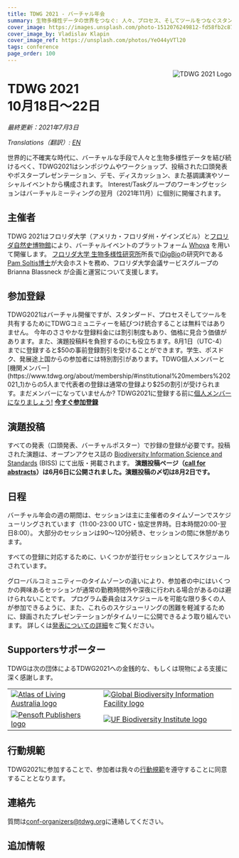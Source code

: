 ```yaml
---
title: TDWG 2021 - バーチャル年会
summary: 生物多様性データの世界をつなぐ: 人々、プロセス、そしてツールをつなぐスタンダード
cover_image: https://images.unsplash.com/photo-1512076249812-fd58fb2c8748
cover_image_by: Vladislav Klapin
cover_image_ref: https://unsplash.com/photos/YeO44yVTl20
tags: conference
page_order: 100
---
```


<img src="https://static.tdwg.org/conferences/2021/logos/TDWG2021_logo-plant_400w.png" alt="TDWG 2021 Logo" style="float:right;padding-left:10px;padding-bottom:10px">

# TDWG 2021<br />10月18日〜22日 

_最終更新：2021年7月3日_

_Translations（翻訳）: [EN](../)_

世界的に不確実な時代に、バーチャルな手段で人々と生物多様性データを結び続けるべく、TDWG2021はシンポジウムやワークショップ、投稿された口頭発表やポスタープレゼンテーション、デモ、ディスカッション、また基調講演やソーシャルイベントから構成されます。
Interest/Taskグループのワーキングセッションはバーチャルミーティングの翌月（2021年11月）に個別に開催されます。

## 主催者

TDWG 2021はフロリダ大学（アメリカ・フロリダ州・ゲインズビル）と[フロリダ自然史博物館](https://www.floridamuseum.ufl.edu/)により、バーチャルイベントのプラットフォーム [Whova](https://whova.com) を用いて開催します。
[フロリダ大学 生物多様性研究所](https://biodiversity.research.ufl.edu/)所長で[iDigBio](https://www.idigbio.org/)の研究PIである[Pam Soltis博士](https://www.floridamuseum.ufl.edu/soltis-lab/)が大会ホストを務め、フロリダ大学会議サービスグループの Brianna Blassneck が企画と運営について支援します。

## 参加登録

TDWG2021はバーチャル開催ですが、スタンダード、プロセスそしてツールを共有するためにTDWGコミュニティーを結びつけ統合することは無料ではありません。
今年のささやかな登録料金には割引制度もあり、価格に見合う価値があります。また、演題投稿料を負担するのにも役立ちます。8月1日（UTC-4）までに登録すると$50の事前登録割引を受けることができます。学生、ポスドク、発展途上国からの参加者には特別割引があります。TDWG個人メンバーと[機関メンバー](https://www.tdwg.org/about/membership/#institutional%20members%202021_1)からの5人まで代表者の登録は通常の登録より$25の割引が受けられます。まだメンバーになっていませんか? TDWG2021に登録する前に[個人メンバーになりましょう!](https://zohosecurepay.com/checkout/wc9vqum-8am1lyxy1fswt/Individual-TDWG-Membership)
**[今すぐ参加登録](https://reg.conferences.dce.ufl.edu/Basic/1400081801)**


## 演題投稿

すべての発表（口頭発表、バーチャルポスター）で抄録の登録が必要です。投稿された演題は、オープンアクセス誌の [Biodiversity Information Science and Standards](https://biss.pensoft.net/) (BISS) にて出版・掲載されます。
**演題投稿ページ（[call for abstracts](https://www.tdwg.org/conferences/2021/call-for-abstracts/)）は6月6日に公開されました。演題投稿の〆切は8月2日です。**


## 日程

バーチャル年会の週の期間は、セッションは主に主催者のタイムゾーンでスケジューリングされています（11:00-23:00 UTC・協定世界時。日本時間20:00-翌日8:00）。
大部分のセッションは90〜120分続き、セッションの間に休憩があります。


すべての登録に対応するために、いくつかが並行セッションとしてスケジュールされています。

グローバルコミュニティーのタイムゾーンの違いにより、参加者の中にはいくつかの興味あるセッションが通常の勤務時間外や深夜に行われる場合があるのは避けられないことです。
プログラム委員会はスケジュールを可能な限り多くの人が参加できるように、また、これらのスケジューリングの困難を軽減するために、録画されたプレゼンテーションがタイムリーに公開できるよう取り組んでいます。
詳しくは[発表についての詳細](https://tdwg.org/conferences/2021/presentation-info/)をご覧ください。


## Supportersサポーター

TDWGは次の団体によるTDWG2021への金銭的な、もしくは現物による支援に深く感謝します。

<table border="0">
<tbody>
<tr>
<td style="background-color: #FFFFFF; vertical-align: middle;">
    <a href="https://ala.org.au">
      <img src="https://static.tdwg.org/sponsors/ala-logo-stacked-rgb-600.png" alt="Atlas of Living Australia logo" width="" height="" />
    </a>
  </td>
<td style="background-color: #FFFFFF; vertical-align: middle;">
  <a href="https://gbif.org">
    <img src="https://static.tdwg.org/sponsors/gbif-2015.png" alt="Global Biodiversity Information Facility logo" width="" height="" />
  </a>
</td>
  </tr>
<tr>
  <td style="background-color: #FFFFFF; vertical-align: middle;">
    <a href="https://pensoft.net">
    <img src="https://static.tdwg.org/sponsors/pensoft-logo.png" alt="Pensoft Publishers logo" width="" height="" />
    </a>
  </td>
  <td style="background-color: #FFFFFF; vertical-align: middle;">
    <a href="https://biodiversity.research.ufl.edu/">
    <img src="https://static.tdwg.org/sponsors/uf-biodiversity-institute.png" alt="UF Biodiversity Institute logo" width="" height="" />
    </a>
  </td>
</tr>
</tbody>
</table>

## 行動規範

TDWG2021に参加することで、参加者は我々の[行動規範](https://www.tdwg.org/about/code-of-conduct/)を遵守することに同意することとなります。


## 連絡先

質問は[conf-organizers@tdwg.org](mailto:conf-organizers@tdwg.org)に連絡してください。

## 追加情報
